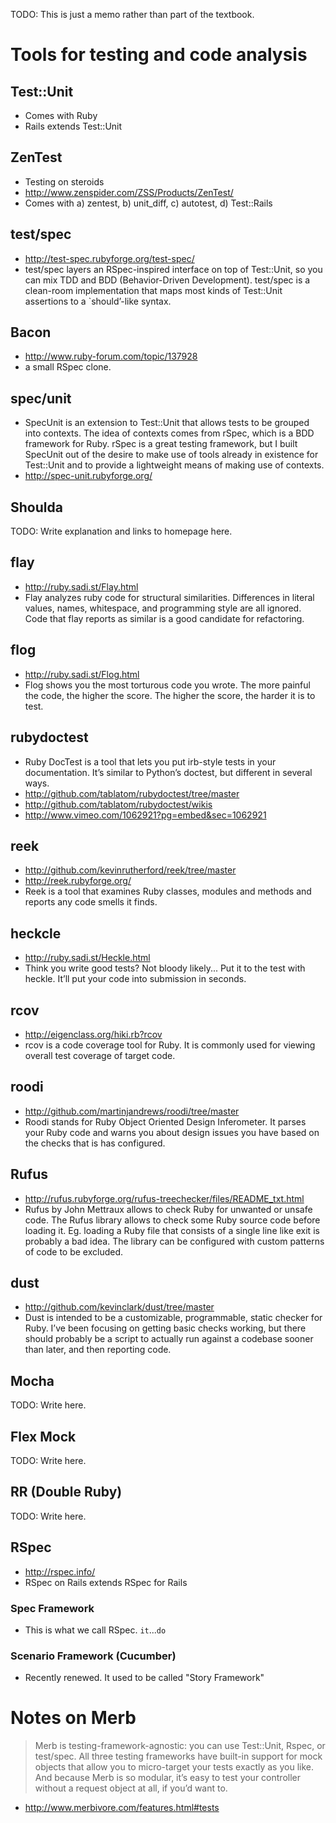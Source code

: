 TODO: This is just a memo rather than part of the textbook.

# Tools for testing and code analysis

## Test::Unit

* Comes with Ruby
* Rails extends Test::Unit

## ZenTest

* Testing on steroids
* <http://www.zenspider.com/ZSS/Products/ZenTest/>
* Comes with a) zentest, b) unit\_diff, c) autotest, d) Test::Rails

## test/spec

* <http://test-spec.rubyforge.org/test-spec/>
* test/spec layers an RSpec-inspired interface on top of Test::Unit, so you can mix TDD and BDD (Behavior-Driven Development). test/spec is a clean-room implementation that maps most kinds of Test::Unit assertions to a `should’-like syntax.

## Bacon

* <http://www.ruby-forum.com/topic/137928>
* a small RSpec clone.

<!-- TODO: Is this a rewrite of test/spec? Written by the same person. Can't find a good informaiton source. -->

## spec/unit

* SpecUnit is an extension to Test::Unit that allows tests to be grouped into contexts. The idea of contexts comes from rSpec, which is a BDD framework for Ruby. rSpec is a great testing framework, but I built SpecUnit out of the desire to make use of tools already in existence for Test::Unit and to provide a lightweight means of making use of contexts.
* <http://spec-unit.rubyforge.org/>

## Shoulda

TODO: Write explanation and links to homepage here.

## flay

* <http://ruby.sadi.st/Flay.html>
* Flay analyzes ruby code for structural similarities. Differences in literal values, names, whitespace, and programming style are all ignored. Code that flay reports as similar is a good candidate for refactoring.

## flog

* <http://ruby.sadi.st/Flog.html>
* Flog shows you the most torturous code you wrote. The more painful the code, the higher the score. The higher the score, the harder it is to test.

## rubydoctest

* Ruby DocTest is a tool that lets you put irb-style tests in your documentation. It’s similar to Python’s doctest, but different in several ways.
* <http://github.com/tablatom/rubydoctest/tree/master>
* <http://github.com/tablatom/rubydoctest/wikis>
* <http://www.vimeo.com/1062921?pg=embed&sec=1062921>

## reek

* <http://github.com/kevinrutherford/reek/tree/master>
* <http://reek.rubyforge.org/>
* Reek is a tool that examines Ruby classes, modules and methods and reports any code smells it finds.

## heckcle

* <http://ruby.sadi.st/Heckle.html>
* Think you write good tests? Not bloody likely... Put it to the test with heckle. It’ll put your code into submission in seconds.


## rcov

* <http://eigenclass.org/hiki.rb?rcov>
* rcov is a code coverage tool for Ruby. It is commonly used for viewing overall test coverage of target code.

## roodi

* <http://github.com/martinjandrews/roodi/tree/master>
* Roodi stands for Ruby Object Oriented Design Inferometer.  It parses your Ruby code and warns you about design issues you have based on the checks that is has configured.

## Rufus

* <http://rufus.rubyforge.org/rufus-treechecker/files/README_txt.html>
* Rufus by John Mettraux allows to check Ruby for unwanted or unsafe code. The Rufus library allows to check some Ruby source code before loading it. Eg. loading a Ruby file that consists of a single line like exit is probably a bad idea. The library can be configured with custom patterns of code to be excluded. 

## dust

* <http://github.com/kevinclark/dust/tree/master>
* Dust is intended to be a customizable, programmable, static checker for Ruby. I’ve been focusing on getting basic checks working, but there should probably be a script to actually run against a codebase sooner than later, and then reporting code.

## Mocha

TODO: Write here.

## Flex Mock

TODO: Write here.

## RR (Double Ruby)

TODO: Write here.

## RSpec

* <http://rspec.info/>
* RSpec on Rails extends RSpec for Rails

### Spec Framework

* This is what we call RSpec. `it`...`do`

### Scenario Framework (Cucumber)

* Recently renewed. It used to be called "Story Framework"

# Notes on Merb

>Merb is testing-framework-agnostic: you can use Test::Unit, Rspec, or test/spec. All three testing frameworks have built-in support for mock objects that allow you to micro-target your tests exactly as you like. And because Merb is so modular, it’s easy to test your controller without a request object at all, if you’d want to.

* <http://www.merbivore.com/features.html#tests>
